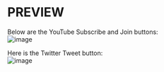 # PREVIEW
Below are the YouTube Subscribe and Join buttons:
<br>
![image](https://github.com/user-attachments/assets/e4afcfef-bfb3-45ce-8381-e24e946ec301)

Here is the Twitter Tweet button:
<br>
![image](https://github.com/user-attachments/assets/0021889e-6036-4b44-a826-19fe86452c15)

